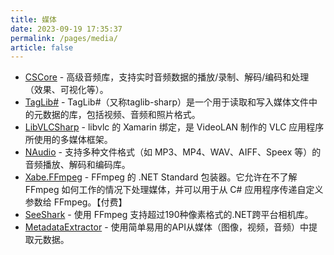 ```yaml
---
title: 媒体
date: 2023-09-19 17:35:37
permalink: /pages/media/
article: false
---
```

- [CSCore](https://github.com/filoe/cscore)  - 高级音频库，支持实时音频数据的播放/录制、解码/编码和处理（效果、可视化等）。 
- [TagLib#](https://github.com/mono/taglib-sharp)  - TagLib#（又称taglib-sharp）是一个用于读取和写入媒体文件中的元数据的库，包括视频、音频和照片格式。 
- [LibVLCSharp](https://github.com/videolan/libvlcsharp)  - libvlc 的 Xamarin 绑定，是 VideoLAN 制作的 VLC 应用程序所使用的多媒体框架。 
- [NAudio](https://github.com/naudio/NAudio)  - 支持多种文件格式（如 MP3、MP4、WAV、AIFF、Speex 等）的音频播放、解码和编码库。 
- [Xabe.FFmpeg](https://github.com/tomaszzmuda/Xabe.FFmpeg)  - FFmpeg 的 .NET Standard 包装器。它允许在不了解 FFmpeg 如何工作的情况下处理媒体，并可以用于从 C# 应用程序传递自定义参数给 FFmpeg。【付费】 
- [SeeShark](https://github.com/vignetteapp/SeeShark)  - 使用 FFmpeg 支持超过190种像素格式的.NET跨平台相机库。
- [MetadataExtractor](https://github.com/drewnoakes/metadata-extractor-dotnet) - 使用简单易用的API从媒体（图像，视频，音频）中提取元数据。